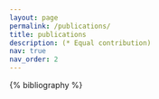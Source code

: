 ```yaml
---
layout: page
permalink: /publications/
title: publications
description: (* Equal contribution)
nav: true
nav_order: 2
---
```


<!-- _pages/publications.md -->
<div class="publications">

{% bibliography %}

</div>
